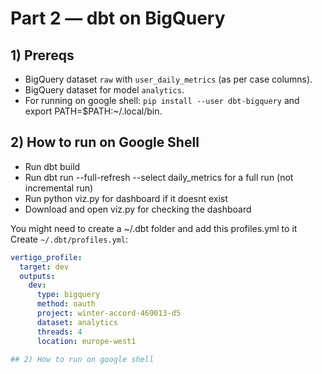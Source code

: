 # Part 2 — dbt on BigQuery

## 1) Prereqs
- BigQuery dataset `raw` with `user_daily_metrics` (as per case columns).
- BigQuery dataset for model `analytics`.
- For running on google shell: `pip install --user dbt-bigquery` and export PATH=$PATH:~/.local/bin.

## 2) How to run on Google Shell
- Run dbt build 
- Run dbt run --full-refresh --select daily_metrics for a full run (not incremental run) 
- Run python viz.py for dashboard if it doesnt exist
- Download and open viz.py for checking the dashboard

You might need to create a ~/.dbt folder and add this profiles.yml to it
Create `~/.dbt/profiles.yml`:
```yaml
vertigo_profile:
  target: dev
  outputs:
    dev:
      type: bigquery
      method: oauth
      project: winter-accord-469013-d5
      dataset: analytics
      threads: 4
      location: europe-west1 

## 2) How to run on google shell
